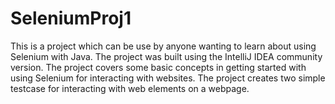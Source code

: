# SeleniumProj1
This is a project which can be use by anyone wanting to learn about using Selenium with Java.
The project was built using the IntelliJ IDEA community version.
The project covers some basic concepts in getting started with using Selenium for interacting with websites.
The project creates two simple testcase for interacting with web elements on a webpage.
